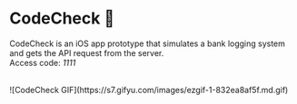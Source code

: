 # CodeCheck 🔐


CodeCheck is an iOS app prototype that simulates a bank logging system and gets the API request from the server.<br>
Access code: <i>1111</i>

<br>
![CodeCheck GIF](https://s7.gifyu.com/images/ezgif-1-832ea8af5f.md.gif)
